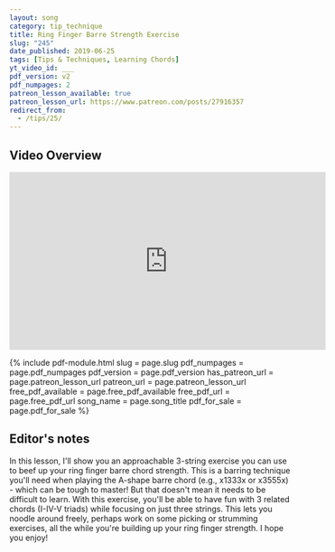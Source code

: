 ```yaml
---
layout: song
category: tip_technique
title: Ring Finger Barre Strength Exercise
slug: "245"
date_published: 2019-06-25
tags: [Tips & Techniques, Learning Chords]
yt_video_id: ___
pdf_version: v2
pdf_numpages: 2
patreon_lesson_available: true
patreon_lesson_url: https://www.patreon.com/posts/27916357
redirect_from:
  - /tips/25/
---
```


## Video Overview

<iframe width="560" height="315" src="https://www.youtube.com/embed/xtvYQSGS6wE?showinfo=0" frameborder="0" allowfullscreen></iframe>

{% include pdf-module.html slug = page.slug pdf_numpages = page.pdf_numpages pdf_version = page.pdf_version has_patreon_url = page.patreon_lesson_url patreon_url = page.patreon_lesson_url free_pdf_available = page.free_pdf_available free_pdf_url = page.free_pdf_url song_name = page.song_title pdf_for_sale = page.pdf_for_sale %}

<!-- Check back in a few minutes! Posting it now... -->

<!-- Coming later this morning! Check back soon... -->

## Editor's notes

In this lesson, I'll show you an approachable 3-string exercise you can use to beef up your ring finger barre chord strength. This is a barring technique you'll need when playing the A-shape barre chord (e.g., x1333x or x3555x) - which can be tough to master! But that doesn't mean it needs to be difficult to learn. With this exercise, you'll be able to have fun with 3 related chords (I-IV-V triads) while focusing on just three strings. This lets you noodle around freely, perhaps work on some picking or strumming exercises, all the while you're building up your ring finger strength. I hope you enjoy!
